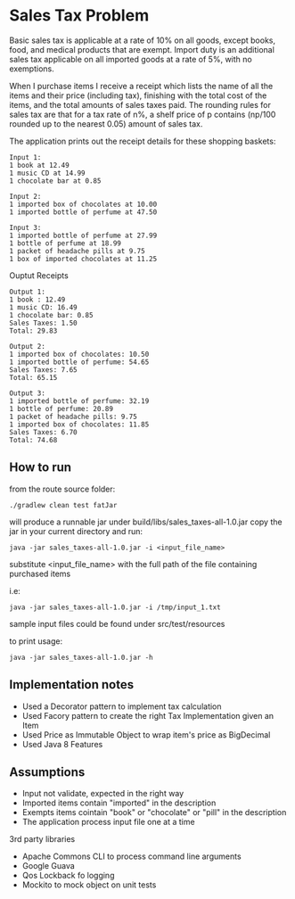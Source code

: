 # Sales Tax Problem #

Basic sales tax is applicable at a rate of 10% on all goods, except books, food, and medical products that are exempt. Import duty is an additional sales tax applicable on all imported goods at a rate of 5%, with no exemptions.

When I purchase items I receive a receipt which lists the name of all the items and their price (including tax), finishing with the total cost of the items, and the total amounts of sales taxes paid. The rounding rules for sales tax are that for a tax rate of n%, a shelf price of p contains (np/100 rounded up to the nearest 0.05) amount of sales tax.

The application prints out the receipt details for these shopping baskets:

```
Input 1:
1 book at 12.49
1 music CD at 14.99
1 chocolate bar at 0.85

Input 2:
1 imported box of chocolates at 10.00
1 imported bottle of perfume at 47.50

Input 3:
1 imported bottle of perfume at 27.99
1 bottle of perfume at 18.99
1 packet of headache pills at 9.75
1 box of imported chocolates at 11.25
```

Ouptut Receipts

```
Output 1:
1 book : 12.49
1 music CD: 16.49
1 chocolate bar: 0.85
Sales Taxes: 1.50
Total: 29.83

Output 2:
1 imported box of chocolates: 10.50
1 imported bottle of perfume: 54.65
Sales Taxes: 7.65
Total: 65.15

Output 3:
1 imported bottle of perfume: 32.19
1 bottle of perfume: 20.89
1 packet of headache pills: 9.75
1 imported box of chocolates: 11.85
Sales Taxes: 6.70
Total: 74.68
```

## How to run ##
from the route source folder:


```
./gradlew clean test fatJar
```

 will produce a runnable jar under build/libs/sales_taxes-all-1.0.jar copy the jar in your current directory and run:

```
java -jar sales_taxes-all-1.0.jar -i <input_file_name>

```
substitute <input_file_name> with the full path of the file containing purchased items

i.e:
```
java -jar sales_taxes-all-1.0.jar -i /tmp/input_1.txt

```

sample input files could be found under src/test/resources

to print usage:

```
java -jar sales_taxes-all-1.0.jar -h

```
## Implementation notes ##

* Used a Decorator pattern to implement tax calculation 
* Used Facory pattern to create the right Tax Implementation given an Item
* Used Price as Immutable Object to wrap item's price as BigDecimal
* Used Java 8 Features

## Assumptions ##

* Input not validate, expected in the right way
* Imported items contain "imported" in the description
* Exempts items cointain  "book" or "chocolate" or  "pill" in the description
* The application process input file one at a time

 3rd party libraries

* Apache Commons CLI to process command line arguments
* Google Guava
* Qos Lockback fo logging
* Mockito to mock object on unit tests

